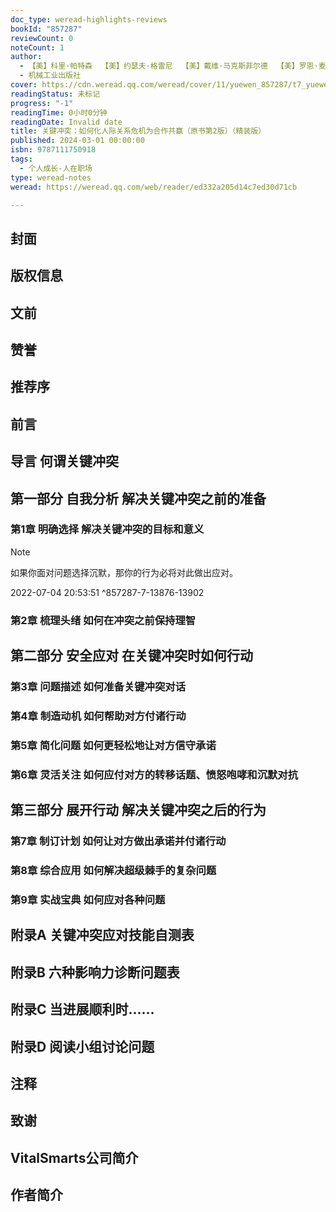 ```yaml
---
doc_type: weread-highlights-reviews
bookId: "857287"
reviewCount: 0
noteCount: 1
author:
  - 【美】科里·帕特森  【美】约瑟夫·格雷尼  【美】戴维·马克斯菲尔德  【美】罗恩·麦克米兰  【美】艾尔·史威茨勒
  - 机械工业出版社
cover: https://cdn.weread.qq.com/weread/cover/11/yuewen_857287/t7_yuewen_8572871725506400.jpg
readingStatus: 未标记
progress: "-1"
readingTime: 0小时0分钟
readingDate: Invalid date
title: 关键冲突：如何化人际关系危机为合作共赢（原书第2版）（精装版）
published: 2024-03-01 00:00:00
isbn: 9787111750918
tags:
  - 个人成长-人在职场
type: weread-notes
weread: https://weread.qq.com/web/reader/ed332a205d14c7ed30d71cb

---
```



## 封面

## 版权信息

## 文前

## 赞誉

## 推荐序

## 前言

## 导言 何谓关键冲突

## 第一部分 自我分析 解决关键冲突之前的准备

### 第1章 明确选择 解决关键冲突的目标和意义

> [!NOTE] 
> 如果你面对问题选择沉默，那你的行为必将对此做出应对。
> 
> 2022-07-04 20:53:51 ^857287-7-13876-13902

### 第2章 梳理头绪 如何在冲突之前保持理智

## 第二部分 安全应对 在关键冲突时如何行动

### 第3章 问题描述 如何准备关键冲突对话

### 第4章 制造动机 如何帮助对方付诸行动

### 第5章 简化问题 如何更轻松地让对方信守承诺

### 第6章 灵活关注 如何应付对方的转移话题、愤怒咆哮和沉默对抗

## 第三部分 展开行动 解决关键冲突之后的行为

### 第7章 制订计划 如何让对方做出承诺并付诸行动

### 第8章 综合应用 如何解决超级棘手的复杂问题

### 第9章 实战宝典 如何应对各种问题

## 附录A 关键冲突应对技能自测表

## 附录B 六种影响力诊断问题表

## 附录C 当进展顺利时……

## 附录D 阅读小组讨论问题

## 注释

## 致谢

## VitalSmarts公司简介

## 作者简介

